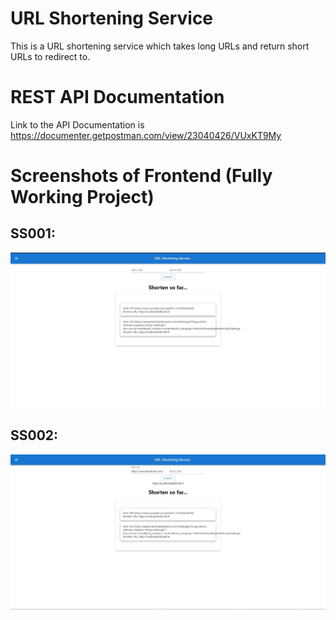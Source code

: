 # URL Shortening Service
This is a URL shortening service which takes long URLs and return short URLs to redirect to.
# REST API Documentation
Link to the API Documentation is https://documenter.getpostman.com/view/23040426/VUxKT9My

# Screenshots of Frontend (Fully Working Project)

## SS001:
![Screenshot001](https://github.com/jubaer-ad/url_shortening/blob/main/urlS001.JPG)

## SS002:
![Screenshot002](https://github.com/jubaer-ad/url_shortening/blob/main/urlS002.JPG)
